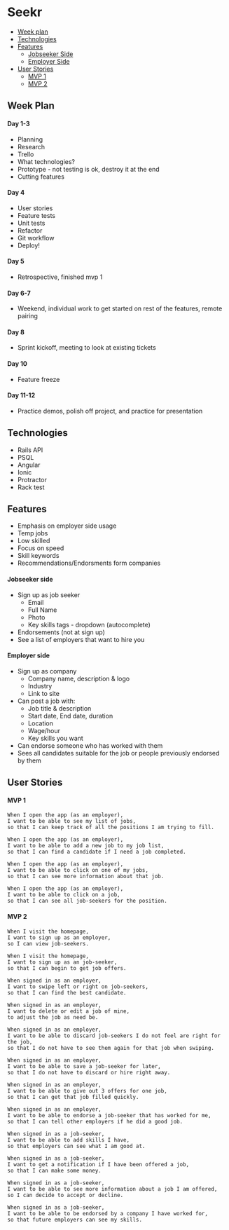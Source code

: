 # Seekr

* [Week plan](#week-plan)
* [Technologies](#technologies)
* [Features](#features)
  * [Jobseeker Side](#jobseeker-side)
  * [Employer Side](#employer-side)
* [User Stories](#user-stories)
  * [MVP 1](#mvp-1)
  * [MVP 2](#mvp-2)




## Week Plan

#### Day 1-3
  * Planning
  * Research
  * Trello
  * What technologies?
  * Prototype - not testing is ok, destroy it at the end
  * Cutting features

#### Day 4
  * User stories
  * Feature tests
  * Unit tests
  * Refactor
  * Git workflow
  * Deploy!

#### Day 5
  * Retrospective, finished mvp 1

#### Day 6-7
  * Weekend, individual work to get started on rest of the features, remote pairing

#### Day 8
  * Sprint kickoff, meeting to look at existing tickets

#### Day 10
  * Feature freeze

#### Day 11-12
  * Practice demos, polish off project, and practice for presentation


## Technologies
 * Rails API
 * PSQL
 * Angular
 * Ionic
 * Protractor
 * Rack test

## Features

  * Emphasis on employer side usage
  * Temp jobs
  * Low skilled
  * Focus on speed
  * Skill keywords
  * Recommendations/Endorsments form companies


#### Jobseeker side
  * Sign up as job seeker
    * Email
    * Full Name
    * Photo
    * Key skills tags - dropdown (autocomplete)
  * Endorsements (not at sign up)
  * See a list of employers that want to hire you


#### Employer side
  * Sign up as company
    * Company name, description & logo
    * Industry
    * Link to site
  * Can post a job with:
    * Job title & description
    * Start date, End date, duration
    * Location
    * Wage/hour
    * Key skills you want
  * Can endorse someone who has worked with them
  * Sees all candidates suitable for the job or people previously endorsed by them

## User Stories

#### MVP 1

```
When I open the app (as an employer),
I want to be able to see my list of jobs,
so that I can keep track of all the positions I am trying to fill.

When I open the app (as an employer),
I want to be able to add a new job to my job list,
so that I can find a candidate if I need a job completed.

When I open the app (as an employer),
I want to be able to click on one of my jobs,
so that I can see more information about that job.

When I open the app (as an employer),
I want to be able to click on a job,
so that I can see all job-seekers for the position.
```

#### MVP 2

```
When I visit the homepage,
I want to sign up as an employer,
so I can view job-seekers.

When I visit the homepage,
I want to sign up as an job-seeker,
so that I can begin to get job offers.

When signed in as an employer,
I want to swipe left or right on job-seekers,
so that I can find the best candidate.

When signed in as an employer,
I want to delete or edit a job of mine,
to adjust the job as need be.

When signed in as an employer,
I want to be able to discard job-seekers I do not feel are right for the job,
so that I do not have to see them again for that job when swiping.

When signed in as an employer,
I want to be able to save a job-seeker for later,
so that I do not have to discard or hire right away.

When signed in as an employer,
I want to be able to give out 3 offers for one job,
so that I can get that job filled quickly.

When signed in as an employer,
I want to be able to endorse a job-seeker that has worked for me,
so that I can tell other employers if he did a good job.

When signed in as a job-seeker,
I want to be able to add skills I have,
so that employers can see what I am good at.

When signed in as a job-seeker,
I want to get a notification if I have been offered a job,
so that I can make some money.

When signed in as a job-seeker,
I want to be able to see more information about a job I am offered,
so I can decide to accept or decline.

When signed in as a job-seeker,
I want to be able to be endorsed by a company I have worked for,
so that future employers can see my skills.
```
